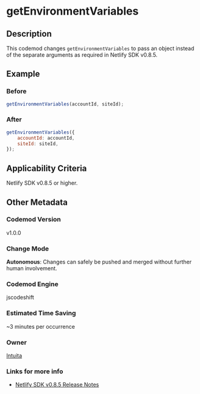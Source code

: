 # getEnvironmentVariables

## Description

This codemod changes `getEnvironmentVariables` to pass an object instead of the separate arguments as required in Netlify SDK v0.8.5.

## Example

### Before

```jsx
getEnvironmentVariables(accountId, siteId);
```

### After

```jsx
getEnvironmentVariables({
	accountId: accountId,
	siteId: siteId,
});
```

## Applicability Criteria

Netlify SDK v0.8.5 or higher.

## Other Metadata

### Codemod Version

v1.0.0

### Change Mode

**Autonomous**: Changes can safely be pushed and merged without further human involvement.

### **Codemod Engine**

jscodeshift

### Estimated Time Saving

~3 minutes per occurrence

### Owner

[Intuita](https://github.com/codemod-com)

### Links for more info

-   [Netlify SDK v0.8.5 Release Notes](https://sdk.netlify.com/release-notes/#085)
